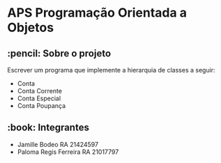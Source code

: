 # APS Programação Orientada a Objetos

 <h2>:pencil: Sobre o projeto</h2>
 <p>Escrever um programa que implemente a hierarquia de classes a seguir:</p>
   <ul>
    <li>Conta</li>
    <li>Conta Corrente</li>
    <li>Conta Especial</li>
    <li>Conta Poupança</li>
    </ul>
 
 <h2>:book: Integrantes </h2>
    <ul>
      <li>Jamille Bodeo RA 21424597</li>
      <li>Paloma Regis Ferreira RA 21017797</li>
    </ul>
